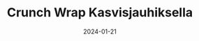---
title: "Crunch Wrap Kasvis­jauhiksella"
image: "https://www.kasviskapina.fi/_next/image?url=https://kasviskapinastor.blob.core.windows.net/images/wp-content/uploads/2020/07/crunch-wrap.jpg&w=384&q=75"
date: 2024-01-21
receipt_url: "https://kasviskapina.fi/reseptit/crunch-wrap-kasvisjauhiksella"
---